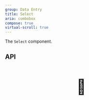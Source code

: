 ```yaml
---
group: Data Entry
title: Select
aria: combobox
compose: true
virtual-scroll: true
---
```


The `Select` component.

## API

<div style="padding: 40px 0;font-size: 48px; text-align: center;">🚧</div>
